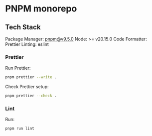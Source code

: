 # PNPM monorepo

## Tech Stack

Package Manager: pnpm@v9.5.0
Node: >= v20.15.0
Code Formatter: Prettier
Linting: eslint

### Prettier

Run Prettier:

```bash
pnpm prettier --write .
```

Check Prettier setup:

```bash
pnpm prettier --check .
```

### Lint

Run:

```bash
pnpm run lint
```
